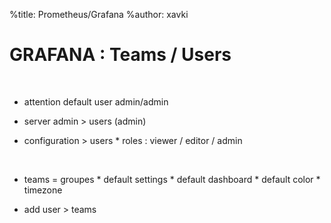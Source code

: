 %title: Prometheus/Grafana
%author: xavki


# GRAFANA : Teams / Users



<br>


* attention default user admin/admin

* server admin > users (admin)

* configuration > users
		* roles : viewer / editor / admin

<br>


* teams = groupes
		* default settings
		* default dashboard
		* default color
		* timezone

* add user > teams


